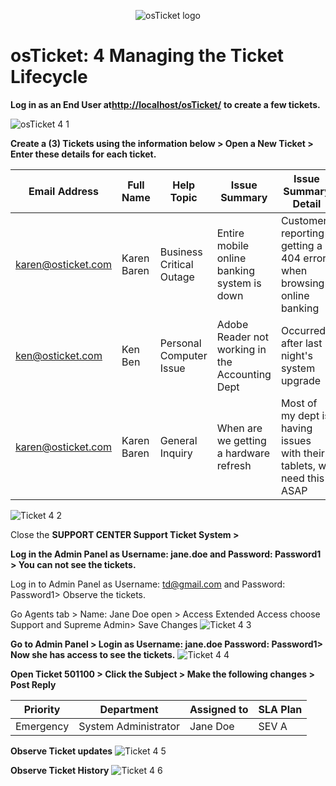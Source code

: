<p align="center">
<img src="https://i.imgur.com/Clzj7Xs.png" alt="osTicket logo"/>
</p>

# **osTicket: 4 Managing the Ticket Lifecycle**

**Log in as an End User at**[**http://localhost/osTicket/**](http://localhost/osTicket/) **to create a few tickets.**

![osTicket 4 1](https://github.com/TDCybersecurity/ticket-lifecycle/assets/142702123/4e5e65a1-0376-4a44-a69d-a4dd68cdbb99)

**Create a (3) Tickets using the information below \> Open a New Ticket \> Enter these details for each ticket.**

| **Email Address**| **Full Name**| **Help Topic**| **Issue Summary**| **Issue Summary Detail**|
| --- | --- | --- | --- | --- |
| [karen@osticket.com](mailto:karen@osticket.com) | Karen Baren | Business Critical Outage | Entire mobile online banking system is down | Customers reporting getting a 404 error when browsing online banking |
| [ken@osticket.com](mailto:ken@osticket.com) | Ken Ben | Personal Computer Issue | Adobe Reader not working in the Accounting Dept | Occurred after last night's system upgrade |
| [karen@osticket.com](mailto:karen@osticket.com) | Karen Baren | General Inquiry | When are we getting a hardware refresh | Most of my dept is having issues with their tablets, we need this ASAP |

![Ticket 4 2](https://github.com/TDCybersecurity/ticket-lifecycle/assets/142702123/64896a1a-1422-4781-9cba-638fe3cd2a73)

Close the **SUPPORT CENTER Support Ticket System \>**

**Log in the Admin Panel as Username: jane.doe and Password: Password1 \> You can not see the tickets.**

Log in to Admin Panel as Username: [td@gmail.com](mailto:td@gmail.com) and Password: Password1\> Observe the tickets.

Go Agents tab \> Name: Jane Doe open \> Access Extended Access choose Support and Supreme Admin\> Save Changes
![Ticket 4 3](https://github.com/TDCybersecurity/ticket-lifecycle/assets/142702123/5ccb6f2a-e378-4d58-a184-fe003fdbe094)


**Go to Admin Panel \> Login as Username: jane.doe Password: Password1\> Now she has access to see the tickets.**
![Ticket 4 4](https://github.com/TDCybersecurity/ticket-lifecycle/assets/142702123/8c3d4a9e-93bd-4745-858f-64fa49d33862)


**Open Ticket 501100 \> Click the Subject \> Make the following changes \> Post Reply**

| **Priority**| **Department**| **Assigned to**| **SLA Plan**|
| --- | --- | --- | --- |
| Emergency | System Administrator | Jane Doe | SEV A |

**Observe Ticket updates**
![Ticket 4 5](https://github.com/TDCybersecurity/ticket-lifecycle/assets/142702123/b9ab8ade-03d5-4ec1-b4da-7d7139917738)


**Observe Ticket History**
![Ticket 4 6](https://github.com/TDCybersecurity/ticket-lifecycle/assets/142702123/13c321ac-1556-46ad-a1db-12017d93b67c)






